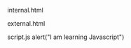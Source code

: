 internal.html
<!DOCTYPE html>
<html lang="en">
<head>
    <meta charset="UTF-8">
    <meta http-equiv="X-UA-Compatible" content="IE=edge">
    <meta name="viewport" content="width=device-width, initial-scale=1.0">
    <title>Javacript</title>
</head>
<body>
    <script>
        alert("Hello Harry!")
    </script>
</body>
</html>

external.html
<!DOCTYPE html>
<html lang="en">
<head>
    <meta charset="UTF-8">
    <meta http-equiv="X-UA-Compatible" content="IE=edge">
    <meta name="viewport" content="width=device-width, initial-scale=1.0">
    <title>Javascript</title>
</head>
<body>
    <script src="script.js"></script>
</body>
</html>

script.js
alert("I am learning Javascript")







